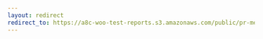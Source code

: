 ```yaml
---
layout: redirect
redirect_to: https://a8c-woo-test-reports.s3.amazonaws.com/public/pr-merge/44363/e2e/index.html
---
```

